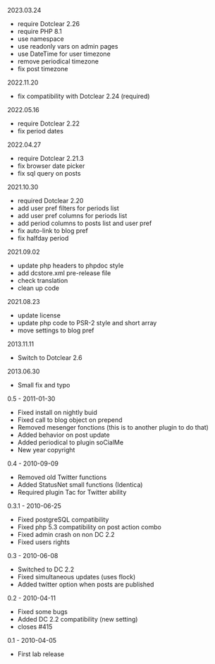 2023.03.24
- require Dotclear 2.26
- require PHP 8.1
- use namespace
- use readonly vars on admin pages
- use DateTime for user timezone
- remove periodical timezone
- fix post timezone

2022.11.20
- fix compatibility with Dotclear 2.24 (required)

2022.05.16
- require Dotclear 2.22
- fix period dates

2022.04.27
- require Dotclear 2.21.3
- fix browser date picker
- fix sql query on posts

2021.10.30
- required Dotclear 2.20
- add user pref filters for periods list
- add user pref columns for periods list
- add period columns to posts list and user pref
- fix auto-link to blog pref
- fix halfday period

2021.09.02
- update php headers to phpdoc style
- add dcstore.xml pre-release file
- check translation
- clean up code

2021.08.23
- update license
- update php code to PSR-2 style and short array
- move settings to blog pref

2013.11.11
- Switch to Dotclear 2.6

2013.06.30
- Small fix and typo

0.5 - 2011-01-30
- Fixed install on nightly buid
- Fixed call to blog object on prepend
- Removed mesenger fonctions (this is to another plugin to do that)
- Added behavior on post update
- Added periodical to plugin soCialMe
- New year copyright

0.4 - 2010-09-09
- Removed old Twitter functions
- Added StatusNet small functions (Identica)
- Required plugin Tac for Twitter ability

0.3.1 - 2010-06-25
- Fixed postgreSQL compatibility
- Fixed php 5.3 compatibility on post action combo
- Fixed admin crash on non DC 2.2
- Fixed users rights

0.3 - 2010-06-08
- Switched to DC 2.2
- Fixed simultaneous updates (uses flock)
- Added twitter option when posts are published

0.2 - 2010-04-11
- Fixed some bugs 
- Added DC 2.2 compatibility (new setting)
- closes #415

0.1 - 2010-04-05
- First lab release